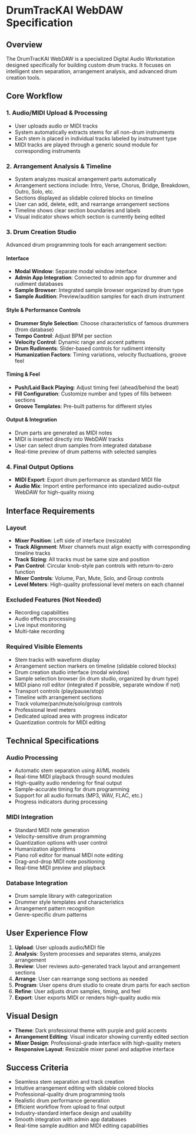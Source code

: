 # DrumTracKAI WebDAW Specification

## Overview
The DrumTracKAI WebDAW is a specialized Digital Audio Workstation designed specifically for building custom drum tracks. It focuses on intelligent stem separation, arrangement analysis, and advanced drum creation tools.

## Core Workflow

### 1. Audio/MIDI Upload & Processing
- User uploads audio or MIDI tracks
- System automatically extracts stems for all non-drum instruments
- Each stem is placed in individual tracks labeled by instrument type
- MIDI tracks are played through a generic sound module for corresponding instruments

### 2. Arrangement Analysis & Timeline
- System analyzes musical arrangement parts automatically
- Arrangement sections include: Intro, Verse, Chorus, Bridge, Breakdown, Outro, Solo, etc.
- Sections displayed as slidable colored blocks on timeline
- User can add, delete, edit, and rearrange arrangement sections
- Timeline shows clear section boundaries and labels
- Visual indicator shows which section is currently being edited

### 3. Drum Creation Studio
Advanced drum programming tools for each arrangement section:

#### Interface
- **Modal Window**: Separate modal window interface
- **Admin App Integration**: Connected to admin app for drummer and rudiment databases
- **Sample Browser**: Integrated sample browser organized by drum type
- **Sample Audition**: Preview/audition samples for each drum instrument

#### Style & Performance Controls
- **Drummer Style Selection**: Choose characteristics of famous drummers (from database)
- **Tempo Control**: Adjust BPM per section
- **Velocity Control**: Dynamic range and accent patterns
- **Drum Rudiments**: Slider-based controls for rudiment intensity
- **Humanization Factors**: Timing variations, velocity fluctuations, groove feel

#### Timing & Feel
- **Push/Laid Back Playing**: Adjust timing feel (ahead/behind the beat)
- **Fill Configuration**: Customize number and types of fills between sections
- **Groove Templates**: Pre-built patterns for different styles

#### Output & Integration
- Drum parts are generated as MIDI notes
- MIDI is inserted directly into WebDAW tracks
- User can select drum samples from integrated database
- Real-time preview of drum patterns with selected samples

### 4. Final Output Options
- **MIDI Export**: Export drum performance as standard MIDI file
- **Audio Mix**: Import entire performance into specialized audio-output WebDAW for high-quality mixing

## Interface Requirements

### Layout
- **Mixer Position**: Left side of interface (resizable)
- **Track Alignment**: Mixer channels must align exactly with corresponding timeline tracks
- **Track Sizing**: All tracks must be same size and position
- **Pan Control**: Circular knob-style pan controls with return-to-zero function
- **Mixer Controls**: Volume, Pan, Mute, Solo, and Group controls
- **Level Meters**: High-quality professional level meters on each channel

### Excluded Features (Not Needed)
- Recording capabilities
- Audio effects processing
- Live input monitoring
- Multi-take recording

### Required Visible Elements
- Stem tracks with waveform display
- Arrangement section markers on timeline (slidable colored blocks)
- Drum creation studio interface (modal window)
- Sample selection browser (in drum studio, organized by drum type)
- MIDI piano roll editor (integrated if possible, separate window if not)
- Transport controls (play/pause/stop)
- Timeline with arrangement sections
- Track volume/pan/mute/solo/group controls
- Professional level meters
- Dedicated upload area with progress indicator
- Quantization controls for MIDI editing

## Technical Specifications

### Audio Processing
- Automatic stem separation using AI/ML models
- Real-time MIDI playback through sound modules
- High-quality audio rendering for final output
- Sample-accurate timing for drum programming
- Support for all audio formats (MP3, WAV, FLAC, etc.)
- Progress indicators during processing

### MIDI Integration
- Standard MIDI note generation
- Velocity-sensitive drum programming
- Quantization options with user control
- Humanization algorithms
- Piano roll editor for manual MIDI note editing
- Drag-and-drop MIDI note positioning
- Real-time MIDI preview and playback

### Database Integration
- Drum sample library with categorization
- Drummer style templates and characteristics
- Arrangement pattern recognition
- Genre-specific drum patterns

## User Experience Flow

1. **Upload**: User uploads audio/MIDI file
2. **Analysis**: System processes and separates stems, analyzes arrangement
3. **Review**: User reviews auto-generated track layout and arrangement sections
4. **Arrange**: User can rearrange song sections as needed
5. **Program**: User opens drum studio to create drum parts for each section
6. **Refine**: User adjusts drum samples, timing, and feel
7. **Export**: User exports MIDI or renders high-quality audio mix

## Visual Design
- **Theme**: Dark professional theme with purple and gold accents
- **Arrangement Editing**: Visual indicator showing currently edited section
- **Mixer Design**: Professional-grade interface with high-quality meters
- **Responsive Layout**: Resizable mixer panel and adaptive interface

## Success Criteria
- Seamless stem separation and track creation
- Intuitive arrangement editing with slidable colored blocks
- Professional-quality drum programming tools
- Realistic drum performance generation
- Efficient workflow from upload to final output
- Industry-standard interface design and usability
- Smooth integration with admin app databases
- Real-time sample audition and MIDI editing capabilities
